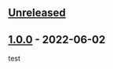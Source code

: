 ## [Unreleased]

## [1.0.0] - 2022-06-02

 test

[Unreleased]: https://github.com/andrewdibiasio6/release-test/compare/1.0.0...HEAD

[1.0.0]: https://github.com/andrewdibiasio6/release-test/compare/4403a0cbc598cea46ec22c96ce2dc892bc1577ce...1.0.0
